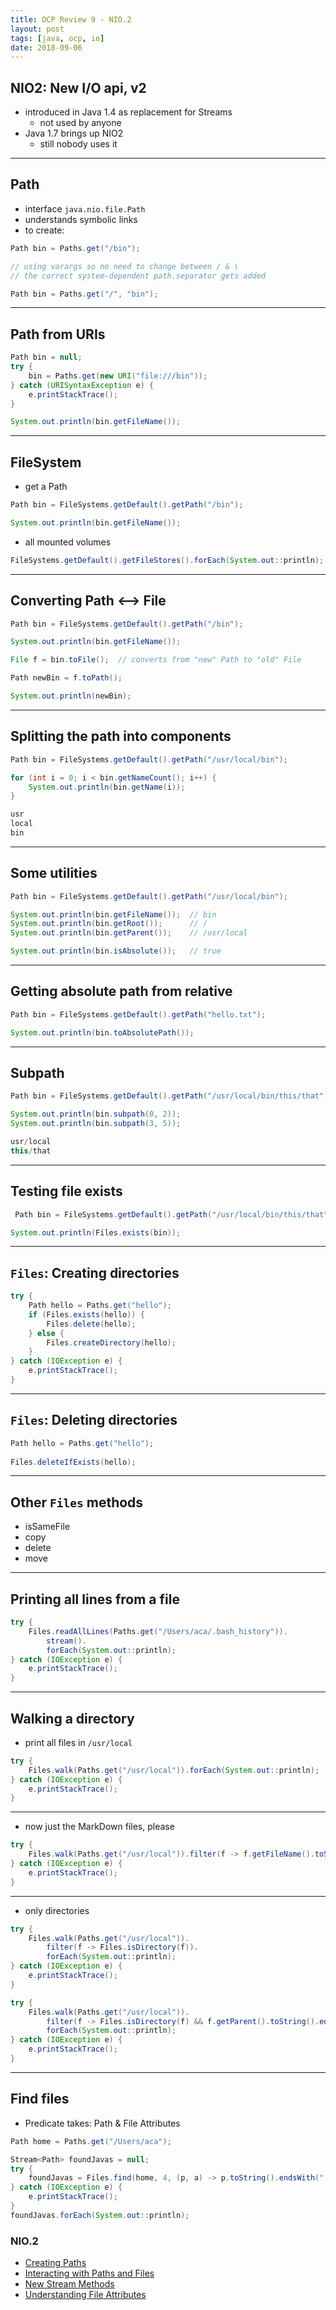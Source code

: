 ```yaml
---
title: OCP Review 9 - NIO.2
layout: post
tags: [java, ocp, io]
date: 2018-09-06
---
```

## NIO2: New I/O api, v2

- introduced in Java 1.4 as replacement for Streams
    - not used by anyone
- Java 1.7 brings up NIO2
    - still nobody uses it

---

## Path

- interface `java.nio.file.Path`
- understands symbolic links
- to create:

```java
Path bin = Paths.get("/bin");

// using varargs so no need to change between / & \
// the correct system-dependent path.separator gets added

Path bin = Paths.get("/", "bin");

```

---

## Path from URIs

```java
Path bin = null;
try {
    bin = Paths.get(new URI("file:///bin"));
} catch (URISyntaxException e) {
    e.printStackTrace();
}

System.out.println(bin.getFileName());

```

---

## FileSystem

- get a Path

```java
Path bin = FileSystems.getDefault().getPath("/bin");

System.out.println(bin.getFileName());
```

- all mounted volumes

```java
FileSystems.getDefault().getFileStores().forEach(System.out::println);
```

---

## Converting Path <--> File

```java
Path bin = FileSystems.getDefault().getPath("/bin");

System.out.println(bin.getFileName());

File f = bin.toFile();  // converts from "new" Path to "old" File

Path newBin = f.toPath();

System.out.println(newBin);

```
---

## Splitting the path into components

```java
Path bin = FileSystems.getDefault().getPath("/usr/local/bin");

for (int i = 0; i < bin.getNameCount(); i++) {
    System.out.println(bin.getName(i));
}

usr
local
bin
```

---

## Some utilities

```java
Path bin = FileSystems.getDefault().getPath("/usr/local/bin");

System.out.println(bin.getFileName());  // bin
System.out.println(bin.getRoot());      // /
System.out.println(bin.getParent());    // /usr/local

System.out.println(bin.isAbsolute());   // true
```

---

## Getting absolute path from relative

```java
Path bin = FileSystems.getDefault().getPath("hello.txt");

System.out.println(bin.toAbsolutePath());
```

---

## Subpath

```java
Path bin = FileSystems.getDefault().getPath("/usr/local/bin/this/that");

System.out.println(bin.subpath(0, 2));
System.out.println(bin.subpath(3, 5));

usr/local
this/that
```

---

## Testing file exists

```java
 Path bin = FileSystems.getDefault().getPath("/usr/local/bin/this/that");

System.out.println(Files.exists(bin));
```

---

## `Files`: Creating directories

```java
try {
    Path hello = Paths.get("hello");
    if (Files.exists(hello)) {
        Files.delete(hello);
    } else {
        Files.createDirectory(hello);
    }
} catch (IOException e) {
    e.printStackTrace();
}

```

---

## `Files`: Deleting directories

```java
Path hello = Paths.get("hello");
            
Files.deleteIfExists(hello);
```

---

## Other `Files` methods

- isSameFile
- copy
- delete
- move

---

## Printing all lines from a file

```java
try {
    Files.readAllLines(Paths.get("/Users/aca/.bash_history")).
        stream().
        forEach(System.out::println);
} catch (IOException e) {
    e.printStackTrace();
}

```

---

## Walking a directory

- print all files in `/usr/local`

```java
try {
    Files.walk(Paths.get("/usr/local")).forEach(System.out::println);
} catch (IOException e) {
    e.printStackTrace();
}

```

---

- now just the MarkDown files, please

```java
try {
    Files.walk(Paths.get("/usr/local")).filter(f -> f.getFileName().toString().endsWith(".md")).forEach(System.out::println);
} catch (IOException e) {
    e.printStackTrace();
}

```

---

- only directories

```java
try {
    Files.walk(Paths.get("/usr/local")).
        filter(f -> Files.isDirectory(f)).
        forEach(System.out::println);
} catch (IOException e) {
    e.printStackTrace();
}
```

```java
try {
    Files.walk(Paths.get("/usr/local")).
        filter(f -> Files.isDirectory(f) && f.getParent().toString().equals("/usr/local") ).
        forEach(System.out::println);
} catch (IOException e) {
    e.printStackTrace();
}
```

---

## Find files

- Predicate takes: Path & File Attributes

```java
Path home = Paths.get("/Users/aca");

Stream<Path> foundJavas = null;
try {
    foundJavas = Files.find(home, 4, (p, a) -> p.toString().endsWith(".java"));
} catch (IOException e) {
    e.printStackTrace();
}
foundJavas.forEach(System.out::println);

```



### NIO.2

- [Creating Paths](https://github.com/acailic/java8-learning/blob/master/Java-8/src/nio2/CreatingPaths.java) <br />
- [Interacting with Paths and Files](https://github.com/acailic/java8-learning/blob/master/Java-8/src/nio2/InteractingWithPathsAndFiles.java) <br />
- [New Stream Methods](https://github.com/acailic/java8-learning/blob/master/Java-8/src/nio2/NewStreamMethods.java) <br />
- [Understanding File Attributes](https://github.com/acailic/java8-learning/blob/master/Java-8/src/nio2/UnderstandingFileAttributes.java) <br />
